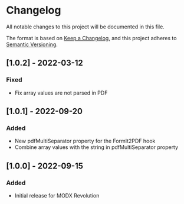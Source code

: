 # Changelog

All notable changes to this project will be documented in this file.

The format is based on [Keep a Changelog](https://keepachangelog.com/en/1.1.0/),
and this project adheres to [Semantic Versioning](https://semver.org/spec/v2.0.0.html).

## [1.0.2] - 2022-03-12

### Fixed

- Fix array values are not parsed in PDF

## [1.0.1] - 2022-09-20

### Added

- New pdfMultiSeparator property for the FormIt2PDF hook
- Combine array values with the string in pdfMultiSeparator property

## [1.0.0] - 2022-09-15

### Added

- Initial release for MODX Revolution
